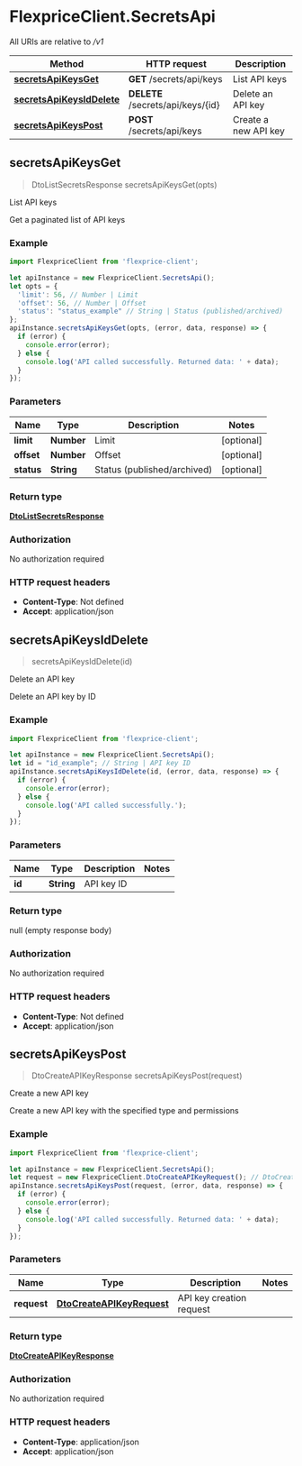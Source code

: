 # FlexpriceClient.SecretsApi

All URIs are relative to */v1*

Method | HTTP request | Description
------------- | ------------- | -------------
[**secretsApiKeysGet**](SecretsApi.md#secretsApiKeysGet) | **GET** /secrets/api/keys | List API keys
[**secretsApiKeysIdDelete**](SecretsApi.md#secretsApiKeysIdDelete) | **DELETE** /secrets/api/keys/{id} | Delete an API key
[**secretsApiKeysPost**](SecretsApi.md#secretsApiKeysPost) | **POST** /secrets/api/keys | Create a new API key



## secretsApiKeysGet

> DtoListSecretsResponse secretsApiKeysGet(opts)

List API keys

Get a paginated list of API keys

### Example

```javascript
import FlexpriceClient from 'flexprice-client';

let apiInstance = new FlexpriceClient.SecretsApi();
let opts = {
  'limit': 56, // Number | Limit
  'offset': 56, // Number | Offset
  'status': "status_example" // String | Status (published/archived)
};
apiInstance.secretsApiKeysGet(opts, (error, data, response) => {
  if (error) {
    console.error(error);
  } else {
    console.log('API called successfully. Returned data: ' + data);
  }
});
```

### Parameters


Name | Type | Description  | Notes
------------- | ------------- | ------------- | -------------
 **limit** | **Number**| Limit | [optional] 
 **offset** | **Number**| Offset | [optional] 
 **status** | **String**| Status (published/archived) | [optional] 

### Return type

[**DtoListSecretsResponse**](DtoListSecretsResponse.md)

### Authorization

No authorization required

### HTTP request headers

- **Content-Type**: Not defined
- **Accept**: application/json


## secretsApiKeysIdDelete

> secretsApiKeysIdDelete(id)

Delete an API key

Delete an API key by ID

### Example

```javascript
import FlexpriceClient from 'flexprice-client';

let apiInstance = new FlexpriceClient.SecretsApi();
let id = "id_example"; // String | API key ID
apiInstance.secretsApiKeysIdDelete(id, (error, data, response) => {
  if (error) {
    console.error(error);
  } else {
    console.log('API called successfully.');
  }
});
```

### Parameters


Name | Type | Description  | Notes
------------- | ------------- | ------------- | -------------
 **id** | **String**| API key ID | 

### Return type

null (empty response body)

### Authorization

No authorization required

### HTTP request headers

- **Content-Type**: Not defined
- **Accept**: application/json


## secretsApiKeysPost

> DtoCreateAPIKeyResponse secretsApiKeysPost(request)

Create a new API key

Create a new API key with the specified type and permissions

### Example

```javascript
import FlexpriceClient from 'flexprice-client';

let apiInstance = new FlexpriceClient.SecretsApi();
let request = new FlexpriceClient.DtoCreateAPIKeyRequest(); // DtoCreateAPIKeyRequest | API key creation request
apiInstance.secretsApiKeysPost(request, (error, data, response) => {
  if (error) {
    console.error(error);
  } else {
    console.log('API called successfully. Returned data: ' + data);
  }
});
```

### Parameters


Name | Type | Description  | Notes
------------- | ------------- | ------------- | -------------
 **request** | [**DtoCreateAPIKeyRequest**](DtoCreateAPIKeyRequest.md)| API key creation request | 

### Return type

[**DtoCreateAPIKeyResponse**](DtoCreateAPIKeyResponse.md)

### Authorization

No authorization required

### HTTP request headers

- **Content-Type**: application/json
- **Accept**: application/json

